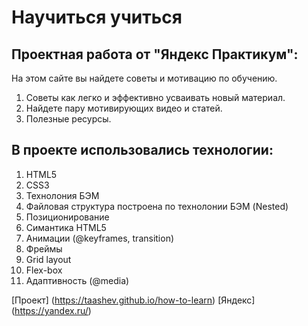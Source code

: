 # Научиться учиться

Проектная работа от "Яндекс Практикум":
------------------------------------------------------------
На этом сайте вы найдете советы и мотивацию по обучению.
1. Советы как легко и эффективно усваивать новый материал.
2. Найдете пару мотивирующих видео и статей.
3. Полезные ресурсы.

В проекте использовались технологии:
-------------------------------------------------------------
1. HTML5
2. CSS3
3. Технолония БЭМ
4. Файловая структура построена по технолонии БЭМ (Nested)
5. Позиционирование
6. Симантика HTML5
7. Анимации (@keyframes, transition)
8. Фреймы
9. Grid layout
10. Flex-box
11. Адаптивность (@media)

[Проект] (https://taashev.github.io/how-to-learn)
[Яндекс] (https://yandex.ru/)

